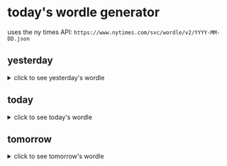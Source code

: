 # today's wordle generator

uses the ny times API: `https://www.nytimes.com/svc/wordle/v2/YYYY-MM-DD.json`

## yesterday

<details>
    <summary>click to see yesterday's wordle</summary>

    annex

</details>

## today

<details>
    <summary>click to see today's wordle</summary>

    tower

</details>

## tomorrow

<details>
    <summary>click to see tomorrow's wordle</summary>

    split

</details>
